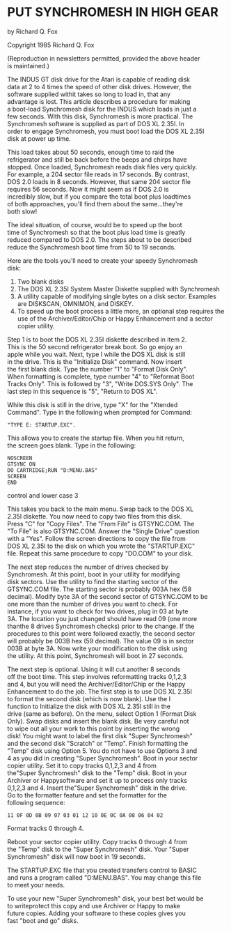 # PUT SYNCHROMESH IN HIGH GEAR  
  
by Richard Q. Fox  
  
Copyright 1985 Richard Q. Fox  
  
(Reproduction in newsletters permitted, provided the above header  
is maintained.)  
  
The INDUS GT disk drive for the Atari is capable of reading disk  
data at 2 to 4 times the speed of other disk drives. However, the  
software supplied withit takes so long to load in, that any  
advantage is lost. This article describes a procedure for making  
a boot-load Synchromesh disk for the INDUS which loads in just a  
few seconds. With this disk, Synchromesh is more practical. The  
Synchromesh software is supplied as part of DOS XL 2.35I. In  
order to engage Synchromesh, you must boot load the DOS XL 2.35I  
disk at power up time.  
  
This load takes about 50 seconds, enough time to raid the  
refrigerator and still be back before the beeps and chirps have  
stopped. Once loaded, Synchromesh reads disk files very quickly.  
For example, a 204 sector file reads in 17 seconds. By contrast,  
DOS 2.0 loads in 8 seconds. However, that same 204 sector file  
requires 56 seconds. Now it might seem as if DOS 2.0 is  
incredibly slow, but if you compare the total boot plus loadtimes  
of both approaches, you'll find them about the same...they're  
both slow!  
  
The ideal situation, of course, would be to speed up the boot  
time of Synchromesh so that the boot plus load time is greatly  
reduced compared to DOS 2.0. The steps about to be described  
reduce the Synchromesh boot time from 50 to 19 seconds.  
  
Here are the tools you'll need to create your speedy Synchromesh  
disk:  
  
1. Two blank disks  
1. The DOS XL 2.35I System Master Diskette supplied with Synchromesh  
1. A utility capable of modifying single bytes on a disk sector. Examples are DISKSCAN, OMNIMON, and DISKEY.  
1. To speed up the boot process a little more, an optional step requires the use of the Archiver/Editor/Chip or Happy Enhancement and a sector copier utility.  
  
Step 1 is to boot the DOS XL 2.35I diskette described in item 2.  
This is the 50 second refrigerator break boot. So go enjoy an  
apple while you wait. Next, type I while the DOS XL disk is still  
in the drive. This is the "Initialize Disk" command. Now insert  
the first blank disk. Type the number "1" to "Format Disk Only".  
When formatting is complete, type number "4" to "Reformat Boot  
Tracks Only". This is followed by "3", "Write DOS.SYS Only". The  
last step in this sequence is "5", "Return to DOS XL".  
  
While this disk is still in the drive, type "X" for the "Xtended  
Command". Type in the following when prompted for Command:  
  
```
"TYPE E: STARTUP.EXC". 
```
  
This allows you to create the startup file. When you hit return,  
the screen goes blank. Type in the following:  
```
NOSCREEN 
GTSYNC ON 
DO CARTRIDGE;RUN "D:MENU.BAS" 
SCREEN 
END 
```
control and lower case 3  
  
This takes you back to the main menu. Swap back to the DOS XL  
2.35I diskette. You now need to copy two files from this disk.  
Press "C" for "Copy Files". The "From File" is GTSYNC.COM. The  
"To File" is also GTSYNC.COM. Answer the "Single Drive" question  
with a "Yes". Follow the screen directions to copy the file from  
DOS XL 2.35I to the disk on which you wrote the "STARTUP.EXC"  
file. Repeat this same procedure to copy "DO.COM" to your disk.  
  
The next step reduces the number of drives checked by  
Synchromesh. At this point, boot in your utility for modifying  
disk sectors. Use the utility to find the starting sector of the  
GTSYNC.COM file. The starting sector is probably 003A hex (58  
decimal). Modify byte 3A of the second sector of GTSYNC.COM to be  
one more than the number of drives you want to check. For  
instance, if you want to check for two drives, plug in 03 at byte  
3A. The location you just changed should have read 09 (one more  
thanthe 8 drives Synchromesh checks) prior to the change. If the  
procedures to this point were followed exactly, the second sector  
will probably be 003B hex (59 decimal). The value 09 is in sector  
003B at byte 3A. Now write your modification to the disk using  
the utility. At this point, Synchromesh will boot in 27 seconds.  
  
The next step is optional. Using it will cut another 8 seconds  
off the boot time. This step involves reformatting tracks 0,1,2,3  
and 4, but you will need the Archiver/Editor/Chip or the Happy  
Enhancement to do the job. The first step is to use DOS XL 2.35I  
to format the second disk (which is now blank). Use the I  
function to Initialize the disk with DOS XL 2.35I still in the  
drive (same as before). On the menu, select Option 1 (Format Disk  
Only). Swap disks and insert the blank disk. Be very careful not  
to wipe out all your work to this point by inserting the wrong  
disk! You might want to label the first disk "Super Synchromesh"  
and the second disk "Scratch" or "Temp". Finish formatting the  
"Temp" disk using Option 5. You do not have to use Options 3 and  
4 as you did in creating "Super Synchromesh". Boot in your sector  
copier utility. Set it to copy tracks 0,1,2,3 and 4 from  
the"Super Synchromesh" disk to the "Temp" disk. Boot in your  
Archiver or Happysoftware and set it up to process only tracks  
0,1,2,3 and 4. Insert the"Super Synchromesh" disk in the drive.  
Go to the formatter feature and set the formatter for the  
following sequence:  
```
11 0F 0D 0B 09 07 03 01 12 10 0E 0C 0A 08 06 04 02 
```
Format tracks 0 through 4.  
  
Reboot your sector copier utility. Copy tracks 0 through 4 from  
the "Temp" disk to the "Super Synchromesh" disk. Your "Super  
Synchromesh" disk will now boot in 19 seconds.  
  
The STARTUP.EXC file that you created transfers control to BASIC  
and runs a program called "D:MENU.BAS". You may change this file  
to meet your needs.  
  
To use your new "Super Synchromesh" disk, your best bet would be  
to writeprotect this copy and use Archiver or Happy to make  
future copies. Adding your software to these copies gives you  
fast "boot and go" disks.  
